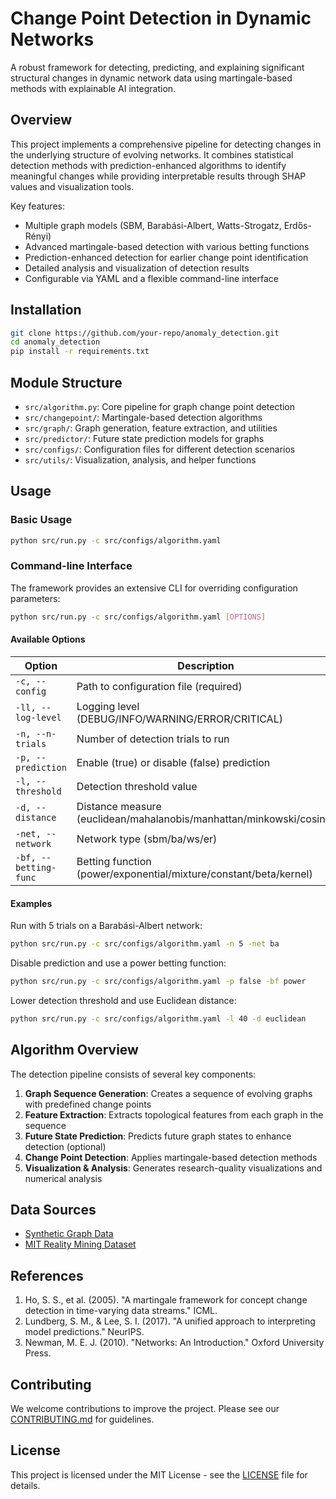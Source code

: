 # Change Point Detection in Dynamic Networks

A robust framework for detecting, predicting, and explaining significant structural changes in dynamic network data using martingale-based methods with explainable AI integration.

## Overview

This project implements a comprehensive pipeline for detecting changes in the underlying structure of evolving networks. It combines statistical detection methods with prediction-enhanced algorithms to identify meaningful changes while providing interpretable results through SHAP values and visualization tools.

Key features:
- Multiple graph models (SBM, Barabási-Albert, Watts-Strogatz, Erdős-Rényi)
- Advanced martingale-based detection with various betting functions
- Prediction-enhanced detection for earlier change point identification
- Detailed analysis and visualization of detection results
- Configurable via YAML and a flexible command-line interface

## Installation

```bash
git clone https://github.com/your-repo/anomaly_detection.git
cd anomaly_detection
pip install -r requirements.txt
```

## Module Structure

- `src/algorithm.py`: Core pipeline for graph change point detection
- `src/changepoint/`: Martingale-based detection algorithms
- `src/graph/`: Graph generation, feature extraction, and utilities
- `src/predictor/`: Future state prediction models for graphs
- `src/configs/`: Configuration files for different detection scenarios
- `src/utils/`: Visualization, analysis, and helper functions

## Usage

### Basic Usage

```bash
python src/run.py -c src/configs/algorithm.yaml
```

### Command-line Interface

The framework provides an extensive CLI for overriding configuration parameters:

```bash
python src/run.py -c src/configs/algorithm.yaml [OPTIONS]
```

#### Available Options

| Option | Description |
|--------|-------------|
| `-c, --config` | Path to configuration file (required) |
| `-ll, --log-level` | Logging level (DEBUG/INFO/WARNING/ERROR/CRITICAL) |
| `-n, --n-trials` | Number of detection trials to run |
| `-p, --prediction` | Enable (true) or disable (false) prediction |
| `-l, --threshold` | Detection threshold value |
| `-d, --distance` | Distance measure (euclidean/mahalanobis/manhattan/minkowski/cosine) |
| `-net, --network` | Network type (sbm/ba/ws/er) |
| `-bf, --betting-func` | Betting function (power/exponential/mixture/constant/beta/kernel) |

#### Examples

Run with 5 trials on a Barabási-Albert network:
```bash
python src/run.py -c src/configs/algorithm.yaml -n 5 -net ba
```

Disable prediction and use a power betting function:
```bash
python src/run.py -c src/configs/algorithm.yaml -p false -bf power
```

Lower detection threshold and use Euclidean distance:
```bash
python src/run.py -c src/configs/algorithm.yaml -l 40 -d euclidean
```

## Algorithm Overview

The detection pipeline consists of several key components:

1. **Graph Sequence Generation**: Creates a sequence of evolving graphs with predefined change points
2. **Feature Extraction**: Extracts topological features from each graph in the sequence
3. **Future State Prediction**: Predicts future graph states to enhance detection (optional)
4. **Change Point Detection**: Applies martingale-based detection methods
5. **Visualization & Analysis**: Generates research-quality visualizations and numerical analysis

## Data Sources

- [Synthetic Graph Data](src/config/synthetic_data_config.yaml)
- [MIT Reality Mining Dataset](https://realitycommons.media.mit.edu/realitymining.html)

## References

1. Ho, S. S., et al. (2005). "A martingale framework for concept change detection in time-varying data streams." ICML.
2. Lundberg, S. M., & Lee, S. I. (2017). "A unified approach to interpreting model predictions." NeurIPS.
3. Newman, M. E. J. (2010). "Networks: An Introduction." Oxford University Press.

## Contributing

We welcome contributions to improve the project. Please see our [CONTRIBUTING.md](CONTRIBUTING.md) for guidelines.

## License

This project is licensed under the MIT License - see the [LICENSE](LICENSE) file for details.